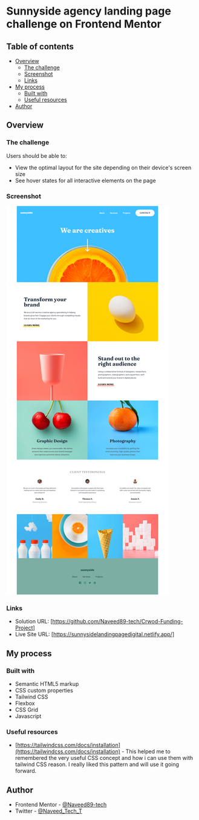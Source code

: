 # Sunnyside agency landing page challenge on Frontend Mentor

## Table of contents

- [Overview](#overview)
  - [The challenge](#the-challenge)
  - [Screenshot](#screenshot)
  - [Links](#links)
- [My process](#my-process)
  - [Built with](#built-with)
  - [Useful resources](#useful-resources)
- [Author](#author)

## Overview

### The challenge

Users should be able to:

- View the optimal layout for the site depending on their device's screen size
- See hover states for all interactive elements on the page

### Screenshot

![Crowd funding project full screen view](screenshot.png)

### Links

- Solution URL: [https://github.com/Naveed89-tech/Crwod-Funding-Project]
- Live Site URL: [https://sunnysidelandingpagedigital.netlify.app/]

## My process

### Built with

- Semantic HTML5 markup
- CSS custom properties
- Tailwind CSS
- Flexbox
- CSS Grid
- Javascript

### Useful resources

- [https://tailwindcss.com/docs/installation](https://tailwindcss.com/docs/installation) - This helped me to remembered the very useful CSS concept and how i can use them with tailwind CSS reason. I really liked this pattern and will use it going forward.

## Author

- Frontend Mentor - [@Naveed89-tech](https://www.frontendmentor.io/profile/Naveed89-tech)
- Twitter - [@Naveed_Tech_T](https://twitter.com/Naveed_Tech_T)

